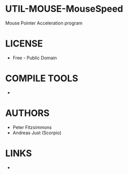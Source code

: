 UTIL-MOUSE-MouseSpeed
=====================

Mouse Pointer Acceleration program


LICENSE
===============
* Free - Public Domain

COMPILE TOOLS
===============
* 

AUTHORS
===============
* Peter Fitzsimmons
* Andreas Just (Scorpio)

LINKS
===============
* 

